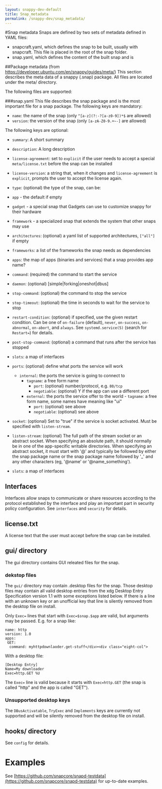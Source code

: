 ```yaml
---
layout: snappy-dev-default
title: Snap_metadata
permalink: /snappy-dev/snap_metadata/
---
```

#Snap metadata
Snaps are defined by two sets of metadata defined in YAML files:

 - snapcraft.yaml, which defines the snap to be built, usually with snapcraft. This file is placed in the root of the snap folder.
 - snap.yaml, which defines the content of the built snap and is 

##Package metadata
(from https://developer.ubuntu.com/en/snappy/guides/meta/)
This section describes the meta data of a snappy (.snap) package. All files are located under the meta/ directory.

The following files are supported:

###snap.yaml
This file describes the snap package and is the most important file for a snap package. The following keys are mandatory:

 - `name`: the name of the snap (only `^[a-z](?:-?[a-z0-9])*$` are allowed)
 - `version`: the version of the snap (only `[a-zA-Z0-9.+~-]` are allowed)

The following keys are optional:

 - `summary`: A short summary
 - `description`: A long description
 - `license-agreement`: set to `explicit` if the user needs to accept a special `meta/license.txt` before the snap can be installed
 - `license-version`: a string that, when it changes and `license-agreement` is `explicit`, prompts the user to accept the license again.
 - `type`: (optional) the type of the snap, can be:
  - `app` - the default if empty
  - `gadget` - a special snap that Gadgets can use to customize snappy for their hardware
  - `framework` - a specialized snap that extends the system that other snaps may use
 - `architectures`: (optional) a yaml list of supported architectures, `["all"]` if empty
 - `frameworks`: a list of the frameworks the snap needs as dependencies
 - `apps`: the map of apps (binaries and services) that a snap provides
 app name?
  -   `command`: (required) the command to start the service
  -   `daemon`: (optional) [simple|forking|oneshot|dbus]
  -   `stop-command`: (optional) the command to stop the service
  -   `stop-timeout`: (optional) the time in seconds to wait for the service to stop
  -   `restart-condition`: (optional) if specified, use the given restart condition. Can be one of `on-failure` (default), `never`, `on-success`, `on-abnormal`, `on-abort`, and `always`. See `systemd.service(5)` (search for `Restart=`) for details.
  - `post-stop-command`: (optional) a command that runs after the service has stopped
  - `slots`: a map of interfaces
  - `ports`: (optional) define what ports the service will work
     - `internal`: the ports the service is going to connect to
         - `tagname`: a free form name
             - `port`: (optional) number/protocol, e.g. `80/tcp`
             -   `negotiable`: (optional) Y if the app can use a different port
        -   `external`: the ports the service offer to the world
           -   `tagname`: a free form name, some names have meaning like "ui"
               -   `port`: (optional) see above
               -   `negotiable`: (optional) see above
  - `socket`: (optional) Set to "true" if the service is socket activated. Must be specified with `listen-stream`.
  - `listen-stream`: (optional) The full path of the stream socket or an abstract socket. When specifying an absolute path, it should normally be in one of the app-specific writable directories. When specifying an abstract socket, it must start with '@' and typically be followed by either the snap package name or the snap package name followed by '_' and any other characters (eg, '@name' or '@name_something').

 - `slots`: a map of interfaces

## Interfaces

Interfaces allow snaps to communicate or share resources according to the protocol established by the interface and play an important part in security policy configuration. See `interfaces` and `security` for details.

## license.txt

A license text that the user must accept before the snap can be installed.

## gui/ directory

The gui directory contains GUI releated files for the snap.

### dekstop files

The `gui/` directory may contain .desktop files for the snap. Those desktop files may contain all valid desktop entries from the xdg Desktop Entry Specification version 1.1 with some exceptions listed below. If there is a line with an unknown key or an unofficial key that line is silently removed from the desktop file on install.

Only `Exec=` lines that start with `Exec=$snap.$app` are valid, but arguments may be passed. E.g. for a snap like:

    name: http
    version: 1.0
    apps:
     GET:
      command: myhttpdownlaoder.get-stuff</div><div class="eight-col">

With a desktop file:

    [Desktop Entry]
    Name=My downloader
    Exec=http.GET %U

The `Exec=` line is valid because it starts with `Exec=http.GET` (the snap is called "http" and the app is called "GET").

### Unsupported desktop keys

The `DBusActivatable`, `TryExec` and `Implements` keys are currently not supported and will be silently removed from the desktop file on install.

## hooks/ directory

See `config` for details.

# Examples

See [https://github.com/snapcore/snapd-testdata](https://github.com/snapcore/snapd-testdata) for up-to-date examples.
